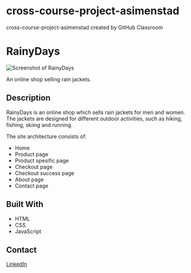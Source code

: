 # cross-course-project-asimenstad
cross-course-project-asimenstad created by GitHub Classroom

# RainyDays

![Screenshot of RainyDays](/images/rainy-days_screenshot.jpg)

An online shop selling rain jackets.

## Description

RainyDays is an online shop which sells rain jackets for men and women. The jackets are designed for different outdoor activities, such as hiking, fishing, skiing and running. 

The site architecture consists of:

* Home
* Product page
* Product spesific page
* Checkout page
* Checkout success page
* About page
* Contact page

## Built With

* HTML
* CSS
* JavaScript

## Contact

[LinkedIn](https://www.linkedin.com/in/anna-simenstad-9875a421a)

